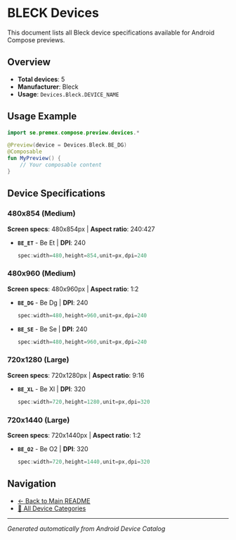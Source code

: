 # BLECK Devices

This document lists all Bleck device specifications available for Android Compose previews.

## Overview

- **Total devices**: 5
- **Manufacturer**: Bleck
- **Usage**: `Devices.Bleck.DEVICE_NAME`

## Usage Example

```kotlin
import se.premex.compose.preview.devices.*

@Preview(device = Devices.Bleck.BE_DG)
@Composable
fun MyPreview() {
    // Your composable content
}
```

## Device Specifications

### 480x854 (Medium)

**Screen specs**: 480x854px | **Aspect ratio**: 240:427

- **`BE_ET`** - Be Et | **DPI**: 240
  ```kotlin
  spec:width=480,height=854,unit=px,dpi=240
  ```

### 480x960 (Medium)

**Screen specs**: 480x960px | **Aspect ratio**: 1:2

- **`BE_DG`** - Be Dg | **DPI**: 240
  ```kotlin
  spec:width=480,height=960,unit=px,dpi=240
  ```

- **`BE_SE`** - Be Se | **DPI**: 240
  ```kotlin
  spec:width=480,height=960,unit=px,dpi=240
  ```

### 720x1280 (Large)

**Screen specs**: 720x1280px | **Aspect ratio**: 9:16

- **`BE_XL`** - Be Xl | **DPI**: 320
  ```kotlin
  spec:width=720,height=1280,unit=px,dpi=320
  ```

### 720x1440 (Large)

**Screen specs**: 720x1440px | **Aspect ratio**: 1:2

- **`BE_O2`** - Be O2 | **DPI**: 320
  ```kotlin
  spec:width=720,height=1440,unit=px,dpi=320
  ```

## Navigation

- [← Back to Main README](../../README.md)
- [📱 All Device Categories](../README.md)

---
*Generated automatically from Android Device Catalog*
